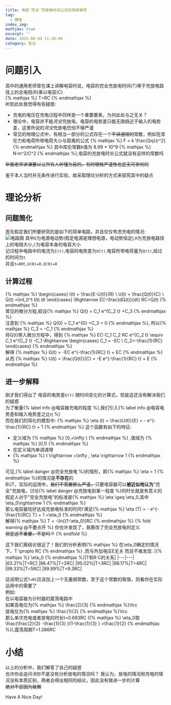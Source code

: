 ```yaml
---
title: 电容'完全'充放电时间公式的简单推导
tag:
  - 模电
index_img: 
mathjax: true
excerpt: ''
date: 2025-08-09 11:30:09
category: 笔记
---
```

# 问题引入
高中的通用老师曾在课上讲解电容时说，电容的完全充放电时间(T)等于充放电路径上的总电阻(R)乘以电容(C)  
{% mathjax %}
T=RC
{% endmathjax %}  
听到此处我觉得有些疑惑: 
* 充电的电压在充电过程中同样是一个重要要素，为何此处与之无关？
* 理论中，电容并不能*完全*充放电，电容的电势差只能无限趋近于输入的电势差，这里所说的*完全*充放电恐怕不够严谨
* 常见的物理公式中，有相当一部分的公式存在一个~~不讲道理的~~常数，例如在库伦力和电荷所带电荷大小与距离的公式
  {% mathjax %}
  F = k \frac{Qq}{r^2}
  {% endmathjax %}
  其中库伦常数k值为 8.99 * 10^9 {% mathjax %} N·m^2/C^2 {% endmathjax %},电容的充放电时长公式就没有这样的常数吗

~~毕竟老师讲课要以让所有人听懂为目的，有时牺牲严谨性也是无可奈何的~~

鉴于本人当时并无条件进行实验，故采取理论分析的方式来探究其中的疑点  

# 理论分析
## 问题简化
首先假定我们所要研究的是如下的简单电路，并且仅仅考虑充电的情况:  
![电路图](/img/电容充放电时间的简单推导_fig_1.png)
其中`E`为电源电动势(假定电源是理想电源，电动势恒定),`R`为充放电路径上的电阻大小,`C`为电容本身的电容大小  
记过程中电路中的电流为`I(t)`,电容的电势差为`U(t)`,电容所带电荷量为`Q(t)`,经过的时间为`t`  
并且`t=0时,U(0)=0,Q(0)=0`  
## 计算过程
{% mathjax %}
\begin{cases}
I(t) = \frac{E-U(t)}{R} \\
U(t) = \frac{Q(t)}{C} \\
Q(t) =\int_0^t I(t) dt 
\end{cases}
\Rightarrow 
EC-\frac{dQ(t)}{dt} RC=Q(t)
{% endmathjax %}  
常见的微分方程,假设{% mathjax %} Q(t) = C_1 e^{C_2 t} +C_3 {% endmathjax %}  
注意到 {% mathjax %} Q(0) = C_1 e^{0} +C_3 = 0 {% endmathjax %},
所以{% mathjax %} C_3 = -C_1 {% endmathjax %}  
将Q(t)带入微分方程中，得到
{% mathjax %}
EC-C_1 C_2 RC e^{C_2 t} \equiv C_1 e^{C_2 t} -C_1
\Rightarrow 
\begin{cases}
C_1 = -EC \\
C_2=-\frac{1}{RC} 
\end{cases}
{% endmathjax %}  
解得  {% mathjax %} Q(t) = -EC e^{-\frac{1}{RC} t} + EC {% endmathjax %}  
从而 {% mathjax %} U(t) = \frac{Q(t)}{C} = -E e^{-\frac{1}{RC} t} + E {% endmathjax %}
## 进一步解释
刚才我们得出了 电容的电势差`U(t)` 随时间变化的计算式，但是这还没有解决我们的疑惑  
为了衡量{% label info @电容器充电的程度 %},我们引入{% label info @电容电势差和输入电势差之比η %}    
而在我们的简化的模型中:
{% mathjax %}
\eta (t) = \frac{U(t)}{E} = - e^{-\frac{1}{RC} t} + 1 
{% endmathjax %}
这个函数有如下的特征:
* 定义域为 {% mathjax %} [0,+\infty ) {% endmathjax %} ,值域为 {% mathjax %} [0,1) {% endmathjax %}
* 在定义域内单调递增  
* {% mathjax %} t \rightarrow +\infty , \eta \rightarrow 1 {% endmathjax %}

可见,{% label danger @完全充放电 %}的情形，即{% mathjax %} \eta = 1 {% endmathjax %}的情况是**不存在**的  
BUT，实际的运用中，~~我们不需要那么严谨，~~只要电容器可以**被近似地认为**"完全"充放电，讨论{% label danger @充放电到某一程度 %}的时长就是有意义的  
假定人对于"完全充放电"的标准是{% mathjax %} \eta \geq \eta_0,其中\eta_0\rightarrow 1 {% endmathjax %}  
那么电容器恰好达成充放电标准的时间`T`满足{% mathjax %} \eta (T) = - e^{-\frac{1}{RC} T} + 1 =\eta_0 {% endmathjax %}  
解得{% mathjax %} T = -\ln{(1-\eta_0)}RC {% endmathjax %} 
{% fold warning @不要点开 %}
你也许发现了，我篡改了完全充放电的定义  
~~但是这不重要，不是吗？~~
{% endfold %}


这下我们离结论很近了！我们的分析表明{% mathjax %} 在\eta_0确定的情况下，T \propto RC {% endmathjax %}  ,而与外加电压E无关
而且不难发现:
|{% mathjax %} \eta_0 {% endmathjax %}|T和R·C的关系|
|---|---|
|63.21%|T=RC|
|86.47%|T=2RC|
|95.02%|T=3RC|
|98.17%|T=4RC|
|99.33%|T=5RC|
|99.99%|T=9.3RC|


这说明公式`T=RC`应该加上一个无量纲常数，至于这个常数的取值，则看你在实际运用中的需要了  
例如:  
在以电容器为计时器的震荡电路中  
如果高电位为{% mathjax %} \frac{2}{3} {% endmathjax %}Vcc  
低电位为{% mathjax %} \frac{1}{3} {% endmathjax %}Vcc  
那么单次充电或者放电的时长t=0.693RC ({% mathjax %} \eta_0取\frac{\frac{2}{3} -\frac{1}{3} }{1-\frac{1}{3} } =\frac{1}{2} {% endmathjax %}),震荡周期T=1.386RC

# 小结
以上的分析中，我们解答了自己的疑惑  
也许你会追问:B你不是没有分析放电的情况吗？
我认为，放电的情况和充电的情况没有本质区别，两者会得出相同的结论，因此没有做进一步的计算  
~~绝对不是因为我懒~~  

Have A Nice Day!